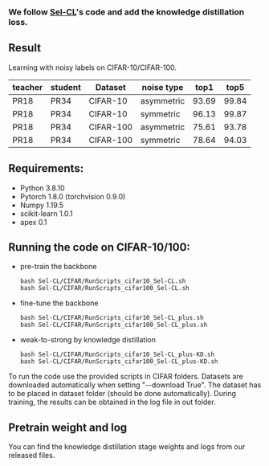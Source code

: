 
### **We follow [Sel-CL](https://github.com/ShikunLi/Sel-CL)'s code and add the knowledge distillation loss.**

## Result
Learning with noisy labels on CIFAR-10/CIFAR-100.

| teacher | student | Dataset   | noise type | top1  | top5   |
|---------|---------|-----------|------------|-------|--------|
| PR18    | PR34    | CIFAR-10  | asymmetric | 93.69 | 99.84  |
| PR18    | PR34    | CIFAR-10  | symmetric  | 96.13 | 99.87  |
| PR18    | PR34    | CIFAR-100 | asymmetric | 75.61 | 93.78  |
| PR18    | PR34    | CIFAR-100 | symmetric  | 78.64 | 94.03  |


## Requirements:
* Python 3.8.10
* Pytorch 1.8.0 (torchvision 0.9.0)
* Numpy 1.19.5
* scikit-learn 1.0.1
* apex 0.1


## Running the code on CIFAR-10/100:

- pre-train the backbone
  ```shell
  bash Sel-CL/CIFAR/RunScripts_cifar10_Sel-CL.sh
  bash Sel-CL/CIFAR/RunScripts_cifar100_Sel-CL.sh
  ```

- fine-tune the backbone
  ```shell
  bash Sel-CL/CIFAR/RunScripts_cifar10_Sel-CL_plus.sh
  bash Sel-CL/CIFAR/RunScripts_cifar100_Sel-CL_plus.sh
  ```

- weak-to-strong by knowledge distillation
  ```shell
  bash Sel-CL/CIFAR/RunScripts_cifar10_Sel-CL_plus-KD.sh
  bash Sel-CL/CIFAR/RunScripts_cifar100_Sel-CL_plus-KD.sh
  ```

To run the code use the provided scripts in CIFAR folders. Datasets are downloaded automatically when setting "--download True". The dataset has to be placed in dataset folder (should be done automatically). During training, the results can be obtained in the log file in out folder.

## Pretrain weight and log
You can find the knowledge distillation stage weights and logs from our released files.
